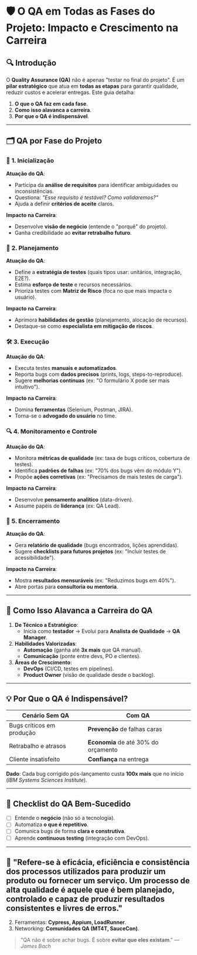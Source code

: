 # 🛡 **O QA em Todas as Fases do Projeto: Impacto e Crescimento na Carreira**  

## 🔍 **Introdução**  
O **Quality Assurance (QA)** não é apenas "testar no final do projeto". É um **pilar estratégico** que atua em **todas as etapas** para garantir qualidade, reduzir custos e acelerar entregas. Este guia detalha:  
1. **O que o QA faz em cada fase**.  
2. **Como isso alavanca a carreira**.  
3. **Por que o QA é indispensável**.  

---

## 🗂 **QA por Fase do Projeto**  

### 🚀 **1. Inicialização**  
**Atuação do QA**:  
- Participa da **análise de requisitos** para identificar ambiguidades ou inconsistências.  
- Questiona: *"Esse requisito é testável? Como validaremos?"*  
- Ajuda a definir **critérios de aceite** claros.  

**Impacto na Carreira**:  
- Desenvolve **visão de negócio** (entende o "porquê" do projeto).  
- Ganha credibilidade ao **evitar retrabalho futuro**.  

### 📅 **2. Planejamento**  
**Atuação do QA**:  
- Define a **estratégia de testes** (quais tipos usar: unitários, integração, E2E?).  
- Estima **esforço de teste** e recursos necessários.  
- Prioriza testes com **Matriz de Risco** (foca no que mais impacta o usuário).  

**Impacto na Carreira**:  
- Aprimora **habilidades de gestão** (planejamento, alocação de recursos).  
- Destaque-se como **especialista em mitigação de riscos**.  

### 🛠 **3. Execução**  
**Atuação do QA**:  
- Executa testes **manuais e automatizados**.  
- Reporta bugs com **dados precisos** (prints, logs, steps-to-reproduce).  
- Sugere **melhorias contínuas** (ex: "O formulário X pode ser mais intuitivo").  

**Impacto na Carreira**:  
- Domina **ferramentas** (Selenium, Postman, JIRA).  
- Torna-se o **advogado do usuário** no time.  

### 🔍 **4. Monitoramento e Controle**  
**Atuação do QA**:  
- Monitora **métricas de qualidade** (ex: taxa de bugs críticos, cobertura de testes).  
- Identifica **padrões de falhas** (ex: "70% dos bugs vêm do módulo Y").  
- Propõe **ações corretivas** (ex: "Precisamos de mais testes de carga").  

**Impacto na Carreira**:  
- Desenvolve **pensamento analítico** (data-driven).  
- Assume papéis de **liderança** (ex: QA Lead).  

### 🎯 **5. Encerramento**  
**Atuação do QA**:  
- Gera **relatório de qualidade** (bugs encontrados, lições aprendidas).  
- Sugere **checklists para futuros projetos** (ex: "Incluir testes de acessibilidade").  

**Impacto na Carreira**:  
- Mostra **resultados mensuráveis** (ex: "Reduzimos bugs em 40%").  
- Abre portas para **consultoria ou mentoria**.  

---

## 🚀 **Como Isso Alavanca a Carreira do QA**  
1. **De Técnico a Estratégico**:  
   - Inicia como **testador** → Evolui para **Analista de Qualidade** → **QA Manager**.  
2. **Habilidades Valorizadas**:  
   - **Automação** (ganha até **3x mais** que QA manual).  
   - **Comunicação** (ponte entre devs, PO e clientes).  
3. **Áreas de Crescimento**:  
   - **DevOps** (CI/CD, testes em pipelines).  
   - **Product Owner** (visão de qualidade desde o backlog).  

---

## 💡 **Por Que o QA é Indispensável?**  
| Cenário Sem QA | Com QA |  
|----------------|--------|  
| Bugs críticos em produção | **Prevenção** de falhas caras |  
| Retrabalho e atrasos | **Economia** de até 30% do orçamento |  
| Cliente insatisfeito | **Confiança** na entrega |  

**Dado**: Cada bug corrigido pós-lançamento custa **100x mais** que no início (*IBM Systems Sciences Institute*).  

---

## 📌 **Checklist do QA Bem-Sucedido**  
- [ ] Entende o **negócio** (não só a tecnologia).  
- [ ] Automatiza **o que é repetitivo**.  
- [ ] Comunica bugs de forma **clara e construtiva**.  
- [ ] Aprende **continuous testing** (integração com DevOps).  

---

## 🔗 **"Refere-se à eficácia, eficiência e consistência dos processos utilizados para produzir um produto ou fornecer um serviço. Um processo de alta qualidade é aquele que é bem planejado, controlado e capaz de produzir resultados consistentes e livres de erros."**  
 
2. Ferramentas: **Cypress, Appium, LoadRunner**.  
3. Networking: **Comunidades QA (MT4T, SauceCon)**.  

> "QA não é sobre achar bugs. É sobre **evitar que eles existam**." — *James Bach*  
